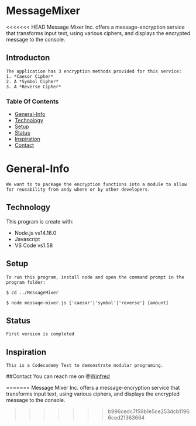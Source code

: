 # MessageMixer
<<<<<<< HEAD
    Message Mixer Inc. offers a message-encryption service that transforms input text, using various ciphers, and displays the encrypted message to the console.

## Introducton
    The application has 3 encryption methods provided for this service:
    1. *Caesor Cipher*
    2. A *Symbol Cipher*
    3. A *Reverse Cipher*

### Table Of Contents
* [General-Info](#general-info)
* [Technology](#technology)
* [Setup](#setup)
* [Status](#status)
* [Inspiration](#inspiration)
* [Contact](#contact)

# General-Info
    We want to to package the encryption functions into a module to allow for reusability from andy where or by other developers.

## Technology

This program is create with:
   * Node.js vs14.16.0
   * Javascript 
   * VS Code vs1.58

## Setup
    To run this program, install node and open the command prompt in the program folder:
 
    $ cd ../MessageMixer

    $ node message-mixer.js ['caesar'|'symbol'|'reverse'] [amount]

## Status
    First version is completed

## Inspiration 
    This is a Codecademy Test to demonstrate modular programing.

##Contact
You can reach me on @[Winfred](https://www.linkedin.com/in/winfred-tornu-4a616072?lipi=urn%3Ali%3Apage%3Ad_flagship3_profile_view_base_contact_details%3B163Z3c%2FSRfi355%2BZK5Rf%2Bg%3D%3D)

=======
    Message Mixer Inc. offers a message-encryption service that transforms input text, 
    using various ciphers, and displays the encrypted message to the console.
>>>>>>> b996cedc7f59b1e5ce253dcb11966ced21363664
